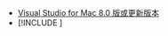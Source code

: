 * [Visual Studio for Mac 8.0 版或更新版本](https://visualstudio.microsoft.com/vs/mac/)
* [!INCLUDE [](~/includes/3.0-SDK.md)]
